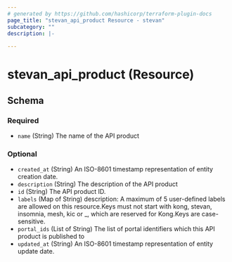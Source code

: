 ```yaml
---
# generated by https://github.com/hashicorp/terraform-plugin-docs
page_title: "stevan_api_product Resource - stevan"
subcategory: ""
description: |-
  
---
```


# stevan_api_product (Resource)





<!-- schema generated by tfplugindocs -->
## Schema

### Required

- `name` (String) The name of the API product

### Optional

- `created_at` (String) An ISO-8601 timestamp representation of entity creation date.
- `description` (String) The description of the API product
- `id` (String) The API product ID.
- `labels` (Map of String) description: A maximum of 5 user-defined labels are allowed on this resource.Keys must not start with kong, stevan, insomnia, mesh, kic or _, which are reserved for Kong.Keys are case-sensitive.
- `portal_ids` (List of String) The list of portal identifiers which this API product is published to
- `updated_at` (String) An ISO-8601 timestamp representation of entity update date.
